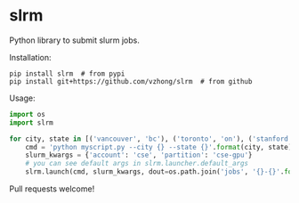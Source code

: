 # slrm

Python library to submit slurm jobs.

Installation:

```
pip install slrm  # from pypi
pip install git+https://github.com/vzhong/slrm  # from github
```

Usage:

```python
import os
import slrm

for city, state in [('vancouver', 'bc'), ('toronto', 'on'), ('stanford', 'ca'), ('seattle', 'wa')]:
    cmd = 'python myscript.py --city {} --state {}'.format(city, state)
    slurm_kwargs = {'account': 'cse', 'partition': 'cse-gpu'}
    # you can see default args in slrm.launcher.default_args
    slrm.launch(cmd, slurm_kwargs, dout=os.path.join('jobs', '{}-{}'.format(city, state)), dry=False)
```

Pull requests welcome!
